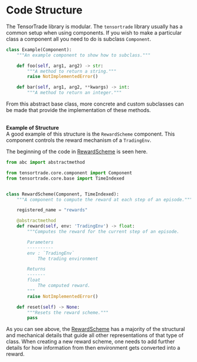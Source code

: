 # Code Structure

The TensorTrade library is modular. The `tensortrade` library usually has a
common setup when using components. If you wish to make a particular class a
component all you need to do is subclass `Component`.

```python
class Example(Component):
    """An example component to show how to subclass."""

    def foo(self, arg1, arg2) -> str:
        """A method to return a string."""
        raise NotImplementedError()

    def bar(self, arg1, arg2, **kwargs) -> int:
        """A method to return an integer."""
```

From this abstract base class, more concrete and custom subclasses can be made
that provide the implementation of these methods.

<br>**Example of Structure**<br>
A good example of this structure is the `RewardScheme` component. This component
controls the reward mechanism of a `TradingEnv`.

The beginning of the code in [RewardScheme](https://github.com/tensortrade-org/tensortrade/blob/master/tensortrade/env/generic/components/reward_scheme.py) is seen here.

```python
from abc import abstractmethod

from tensortrade.core.component import Component
from tensortrade.core.base import TimeIndexed


class RewardScheme(Component, TimeIndexed):
    """A component to compute the reward at each step of an episode."""

    registered_name = "rewards"

    @abstractmethod
    def reward(self, env: 'TradingEnv') -> float:
        """Computes the reward for the current step of an episode.

        Parameters
        ----------
        env : `TradingEnv`
            The trading environment

        Returns
        -------
        float
            The computed reward.
        """
        raise NotImplementedError()

    def reset(self) -> None:
        """Resets the reward scheme."""
        pass
```

As you can see above, the [RewardScheme](https://github.com/tensortrade-org/tensortrade/blob/master/tensortrade/env/generic/components/reward_scheme.py) has a majority of the
structural and mechanical details that guide all other representations of that
type of class. When creating a new reward scheme, one needs to add further
details for how information from then environment gets converted into a reward.
